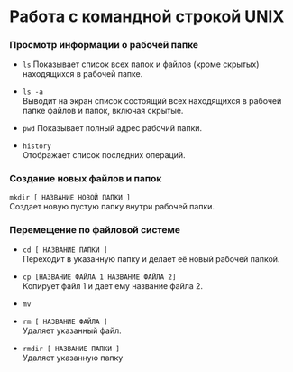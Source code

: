 # Работа с командной строкой UNIX

### Просмотр информации о рабочей папке
- ```ls```
  Показывает список всех папок и файлов (кроме скрытых) находящихся в рабочей папке.


- ```ls -a```  
Выводит на экран список состоящий всех находящихся в рабочей папке файлов и папок, включая скрытые.


- ```pwd```
Показывает полный адрес рабочий папки. 


- ```history```  
Отображает список последних операций.


### Создание новых файлов и папок
```mkdir [ НАЗВАНИЕ НОВОЙ ПАПКИ ]```  
Создает новую пустую папку внутри рабочей папки.


### Перемещение по файловой системе

- ```cd [ НАЗВАНИЕ ПАПКИ ] ```  
Переходит в указанную папку и делает её новый рабочей папкой.


- ```cp [НАЗВАНИЕ ФАЙЛА 1 НАЗВАНИЕ ФАЙЛА 2]```    
Копирует файл 1 и дает ему название файла 2.


- ```mv ```



- ```rm [ НАЗВАНИЕ ФАЙЛА ]```   
Удаляет указанный файл.

- ```rmdir [ НАЗВАНИЕ ПАПКИ ]```   
Удаляет указанную папку







